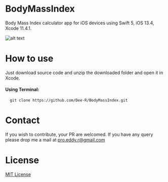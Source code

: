# BodyMassIndex
Body Mass Index calculator app for iOS devices using Swift 5, iOS 13.4, Xcode 11.4.1.

![alt text](https://www.eddyrogier.com/static/media/Bmi-f4.d21f0640.png)

# How to use
Just download source code and unzip the downloaded folder and open it in Xcode.
#### Using Terminal:
```
  git clone https://github.com/Dee-R/BodyMassIndex.git
```  
# Contact
If you wish to contribute, your PR are welcomed. If you have any query please drop me a mail at pro.eddy.r@gmail.com

# License
[MIT License](https://github.com/Dee-R/BodyMassIndex/blob/master/LICENSE)
